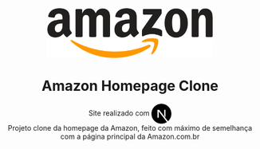 <div align='center'>
  <a align='center' href="https://jpcribeiro.github.io/Amazon-Clone/" target="blank"><img align="center" src="public/amazon-logo" height="100" /></a>
</div>

<h1 align='center'>
  Amazon Homepage Clone
</h1>

<div align="center">
  Site realizado com <img align="center" width="40" src="https://raw.githubusercontent.com/devicons/devicon/master/icons/nextjs/nextjs-plain.svg">
</div>

<div align="center">
  Projeto clone da homepage da Amazon, feito com máximo de semelhança com a página principal da Amazon.com.br
</div>
